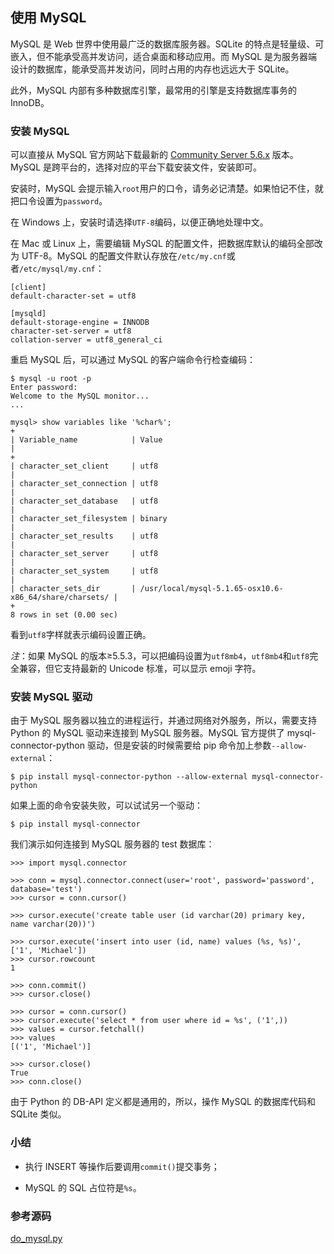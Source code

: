 ## 使用 MySQL

MySQL 是 Web 世界中使用最广泛的数据库服务器。SQLite 的特点是轻量级、可嵌入，但不能承受高并发访问，适合桌面和移动应用。而 MySQL 是为服务器端设计的数据库，能承受高并发访问，同时占用的内存也远远大于 SQLite。

此外，MySQL 内部有多种数据库引擎，最常用的引擎是支持数据库事务的 InnoDB。

### 安装 MySQL

可以直接从 MySQL 官方网站下载最新的 [Community Server 5.6.x](http://dev.mysql.com/downloads/mysql/5.6.html) 版本。MySQL 是跨平台的，选择对应的平台下载安装文件，安装即可。

安装时，MySQL 会提示输入`root`用户的口令，请务必记清楚。如果怕记不住，就把口令设置为`password`。

在 Windows 上，安装时请选择`UTF-8`编码，以便正确地处理中文。

在 Mac 或 Linux 上，需要编辑 MySQL 的配置文件，把数据库默认的编码全部改为 UTF-8。MySQL 的配置文件默认存放在`/etc/my.cnf`或者`/etc/mysql/my.cnf`：

```
[client]
default-character-set = utf8

[mysqld]
default-storage-engine = INNODB
character-set-server = utf8
collation-server = utf8_general_ci
```

重启 MySQL 后，可以通过 MySQL 的客户端命令行检查编码：

```
$ mysql -u root -p
Enter password: 
Welcome to the MySQL monitor...
...

mysql> show variables like '%char%';
+
| Variable_name            | Value                                                  |
+
| character_set_client     | utf8                                                   |
| character_set_connection | utf8                                                   |
| character_set_database   | utf8                                                   |
| character_set_filesystem | binary                                                 |
| character_set_results    | utf8                                                   |
| character_set_server     | utf8                                                   |
| character_set_system     | utf8                                                   |
| character_sets_dir       | /usr/local/mysql-5.1.65-osx10.6-x86_64/share/charsets/ |
+
8 rows in set (0.00 sec)
```

看到`utf8`字样就表示编码设置正确。

_注_：如果 MySQL 的版本≥5.5.3，可以把编码设置为`utf8mb4`，`utf8mb4`和`utf8`完全兼容，但它支持最新的 Unicode 标准，可以显示 emoji 字符。

### 安装 MySQL 驱动

由于 MySQL 服务器以独立的进程运行，并通过网络对外服务，所以，需要支持 Python 的 MySQL 驱动来连接到 MySQL 服务器。MySQL 官方提供了 mysql-connector-python 驱动，但是安装的时候需要给 pip 命令加上参数`--allow-external`：

```
$ pip install mysql-connector-python --allow-external mysql-connector-python
```

如果上面的命令安装失败，可以试试另一个驱动：

```
$ pip install mysql-connector
```

我们演示如何连接到 MySQL 服务器的 test 数据库：

```
>>> import mysql.connector

>>> conn = mysql.connector.connect(user='root', password='password', database='test')
>>> cursor = conn.cursor()

>>> cursor.execute('create table user (id varchar(20) primary key, name varchar(20))')

>>> cursor.execute('insert into user (id, name) values (%s, %s)', ['1', 'Michael'])
>>> cursor.rowcount
1

>>> conn.commit()
>>> cursor.close()

>>> cursor = conn.cursor()
>>> cursor.execute('select * from user where id = %s', ('1',))
>>> values = cursor.fetchall()
>>> values
[('1', 'Michael')]

>>> cursor.close()
True
>>> conn.close()
```

由于 Python 的 DB-API 定义都是通用的，所以，操作 MySQL 的数据库代码和 SQLite 类似。

### 小结

*   执行 INSERT 等操作后要调用`commit()`提交事务；
    
*   MySQL 的 SQL 占位符是`%s`。
    

### 参考源码

[do_mysql.py](https://github.com/michaelliao/learn-python3/blob/master/samples/db/do_mysql.py)
